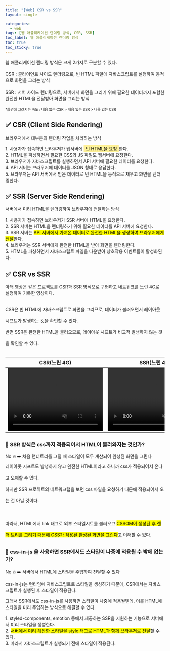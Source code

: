 ```yaml
---
title: "[Web] CSR vs SSR"
layout: single

categories:
  - web
tags: [웹 애플리케이션 렌더링 방식, CSR, SSR]
toc_label: 웹 애플리케이션 렌더링 방식
toc: true
toc_sticky: true
---
```


<div class="red-box">
  <p>
    <div>웹 애플리케이션 렌더링 방식은 크게 2가지로 구분할 수 있다.</div>
    <br />
    <div><span class="highlight">CSR</span> :  클라이언트 사이드 렌더링으로, 빈 HTML 파일에 자바스크립트를 실행하여 동적으로 화면을 그리는 방식</div>
    <br />
    <div><span class="highlight">SSR</span> : 서버 사이드 렌더링으로, 서버에서 화면을 그리기 위해 필요한 데이터까지 포함한 완전한 HTML을 전달받아 화면을 그리는 방식</div>
    <br />
    <div style="font-size: 80%">*화면에 그려지는 속도 : 내용 없는 CSR > 내용 있는 SSR > 내용 있는 CSR</div>
  </p>
</div>

## ✅ CSR (Client Side Rendering)

브라우저에서 대부분의 렌더링 작업을 처리하는 방식

<div class="blue-box">
    <div>1. 사용자가 접속하면 브라우저가 웹서버에 <mark style='background-color: #fff099; padding: 0.2em 0.4em;'>빈 HTML을 요청</mark>한다.</div>
    <div>2. HTML을 파싱하면서 필요한 CSS와 JS 파일도 웹서버에 요청한다.</div>
    <div>3. 브라우저가 자바스크립트를 실행하면서 API 서버에 필요한 데이터를 요청한다.</div>
    <div>4. API 서버는 브라우저에 데이터를 JSON 형태로 응답한다.</div>
    <div>5. 브라우저는 API 서버에서 받은 데이터로 빈 HTML을 동적으로 채우고 화면을 렌더링한다.</div>
</div>

## ✅ SSR (Server Side Rendering)

서버에서 미리 HTML을 렌더링하여 브라우저에 전달하는 방식

<div class="blue-box">
    <div>1. 사용자가 접속하면 브라우저가 SSR 서버에 HTML을 요청한다.</div>
    <div>2. SSR 서버는 HTML을 렌더링하기 위해 필요한 데이터를 API 서버에 요청한다.</div>
    <div>3. SSR 서버는 <mark class="mark">API 서버에서 가져온 데이터로 완전한 HTML을 생성하여 브라우저에게 전달</mark>한다.</div>
    <div>4. 브라우저는 SSR 서버에게 완전한 HTML을 받아 화면을 렌더링한다.</div>
    <div>5. HTML을 파싱하면서 자바스크립트 파일을 다운받아 상호작용 이벤트들이 활성화된다.</div>
</div>

## ✅ CSR vs SSR

아래 영상은 같은 프로젝트를 CSR과 SSR 방식으로 구현하고 네트워크를 느린 4G로 설정하여 기록한 영상이다.

<div style="line-height: 36px; margin:24px 0;">
  <div>CSR은 빈 HTML에 자바스크립트로 화면을 그리므로, 데이터가 불러오면서 레이아웃 시프트가 발생하는 것을 확인할 수 있다.</div>
  <div>반면 SSR은 완전한 HTML을 불러오므로, 레이아웃 시프트가 비교적 발생하지 않는 것을 확인할 수 있다.</div>
</div>

|                                                                          CSR(느린 4G)                                                                          |                                                                          SSR(느린 4G)                                                                          |
| :------------------------------------------------------------------------------------------------------------------------------------------------------------: | :------------------------------------------------------------------------------------------------------------------------------------------------------------: |
| <video src="https://github.com/user-attachments/assets/1e3d139a-daa2-4f24-b471-13dcfe2d618e" autoplay muted loop style="width: 300px; height: 200px;"></video> | <video src="https://github.com/user-attachments/assets/8577c480-7a17-4c39-8587-f2a609962d0f" autoplay muted loop style="width: 300px; height: 200px;"></video> |

### 🚨 SSR 방식은 css까지 적용되어서 HTML이 불러와지는 것인가?

<div class="red-box">
  <div>No 🔥 ➡️ 처음 랜더트리를 그릴 때 스타일이 모두 계산되어 완성된 화면을 그린다</div>
</div>

<div style="line-height: 36px;">
  <div>레이아웃 시프트도 발생하지 않고 완전한 HTML이라고 하니까 css가 적용되어서 온다고 오해할 수 있다.</div>
  <div>하지만 SSR 프로젝트의 네트워크탭을 보면 css 파일을 요청하기 때문에 적용되어서 오는 건 아닐 것이다.</div>
  <br />
  <div>따라서, HTML에서 link 태그로 외부 스타일시트를 불러오고 <mark class="mark">CSSOM이 생성된 후 렌더 트리를 그리기 때문에 CSS가 적용된 완성된 화면을 그린다</mark>고 이해할 수 있다.</div>
</div>

### 🚨 css-in-js 을 사용하면 SSR에서도 스타일이 나중에 적용될 수 밖에 없는가?

<div class="red-box">
  <div>No 🔥 ➡️ 서버에서 HTML에 스타일을 주입하여 전달할 수 있다</div>
</div>

css-in-js는 런타임에 자바스크립트로 스타일을 생성하기 때문에, CSR에서는 자바스크립트가 실행된 후 스타일이 적용된다.

그래서 SSR에서도 css-in-js를 사용하면 스타일이 나중에 적용될텐데, 이를 <span class="highlight">HTML에 스타일을 미리 주입하는 방식</span>으로 해결할 수 있다.

<div class="blue-box">
  <div>1. styled-components, emotion 등에서 제공하는 SSR을 지원하는 기능으로 서버에서 미리 스타일을 생성한다.</div>
  <div>2. <mark class="mark">서버에서 미리 계산한 스타일을 style 태그로 HTML과 함께 브라우저로 전달</mark>할 수 있다.</div>
  <div>3. 따라서 자바스크립트가 실행되기 전에 스타일이 적용된다.</div>
</div>
